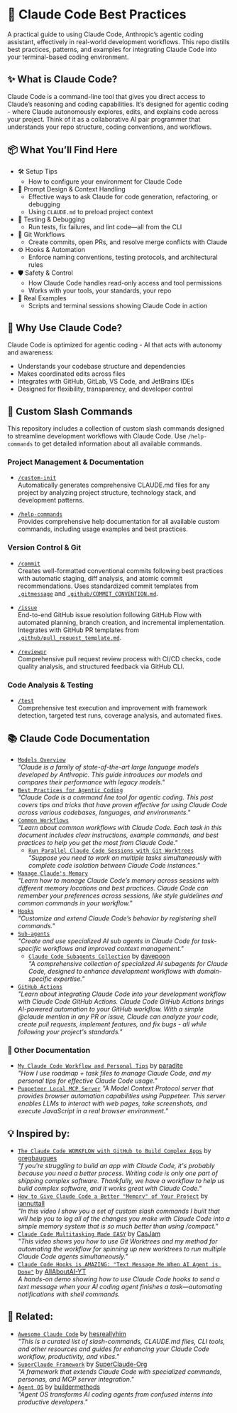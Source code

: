 # 🧠 Claude Code Best Practices

A practical guide to using Claude Code, Anthropic’s agentic coding assistant, effectively in real-world development workflows. This repo distills best practices, patterns, and examples for integrating Claude Code into your terminal-based coding environment.

## ✨ What is Claude Code?

Claude Code is a command-line tool that gives you direct access to Claude’s reasoning and coding capabilities. It’s designed for agentic coding - where Claude autonomously explores, edits, and explains code across your project. Think of it as a collaborative AI pair programmer that understands your repo structure, coding conventions, and workflows.

## 📦 What You’ll Find Here

- 🛠️ Setup Tips
    - How to configure your environment for Claude Code 
- 🧠 Prompt Design & Context Handling
    - Effective ways to ask Claude for code generation, refactoring, or debugging
    - Using `CLAUDE.md` to preload project context   
- 🧪 Testing & Debugging
    - Run tests, fix failures, and lint code—all from the CLI
- 🔄 Git Workflows
    - Create commits, open PRs, and resolve merge conflicts with Claude
- ⚙️ Hooks & Automation
    - Enforce naming conventions, testing protocols, and architectural rules
- 🛡️ Safety & Control
    - How Claude Code handles read-only access and tool permissions
    - Works with your tools, your standards, your repo
- 🧰 Real Examples
    - Scripts and terminal sessions showing Claude Code in action

## 🧭 Why Use Claude Code?

Claude Code is optimized for agentic coding - AI that acts with autonomy and awareness:

- Understands your codebase structure and dependencies
- Makes coordinated edits across files
- Integrates with GitHub, GitLab, VS Code, and JetBrains IDEs
- Designed for flexibility, transparency, and developer control

## 🔧 Custom Slash Commands

This repository includes a collection of custom slash commands designed to streamline development workflows with Claude Code. Use `/help-commands` to get detailed information about all available commands.

### Project Management & Documentation

- [`/custom-init`](https://github.com/awattar/claude-code-best-practices/blob/main/.claude/commands/custom-init.md)  
  Automatically generates comprehensive CLAUDE.md files for any project by analyzing project structure, technology stack, and development patterns.

- [`/help-commands`](https://github.com/awattar/claude-code-best-practices/blob/main/.claude/commands/help-commands.md)  
  Provides comprehensive help documentation for all available custom commands, including usage examples and best practices.

### Version Control & Git

- [`/commit`](https://github.com/awattar/claude-code-best-practices/blob/main/.claude/commands/commit.md)  
  Creates well-formatted conventional commits following best practices with automatic staging, diff analysis, and atomic commit recommendations. Uses standardized commit templates from [`.gitmessage`](https://github.com/awattar/claude-code-best-practices/blob/main/.gitmessage) and [`.github/COMMIT_CONVENTION.md`](https://github.com/awattar/claude-code-best-practices/blob/main/.github/COMMIT_CONVENTION.md).

- [`/issue`](https://github.com/awattar/claude-code-best-practices/blob/main/.claude/commands/issue.md)  
  End-to-end GitHub issue resolution following GitHub Flow with automated planning, branch creation, and incremental implementation. Integrates with GitHub PR templates from [`.github/pull_request_template.md`](https://github.com/awattar/claude-code-best-practices/blob/main/.github/pull_request_template.md).

- [`/reviewpr`](https://github.com/awattar/claude-code-best-practices/blob/main/.claude/commands/reviewpr.md)  
  Comprehensive pull request review process with CI/CD checks, code quality analysis, and structured feedback via GitHub CLI.

### Code Analysis & Testing

- [`/test`](https://github.com/awattar/claude-code-best-practices/blob/main/.claude/commands/test.md)  
  Comprehensive test execution and improvement with framework detection, targeted test runs, coverage analysis, and automated fixes.


## 📚 Claude Code Documentation

- [`Models Overview`](https://docs.anthropic.com/en/docs/about-claude/models/overview)  
  _"Claude is a family of state-of-the-art large language models developed by Anthropic. This guide introduces our models and compares their performance with legacy models."_
- [`Best Practices for Agentic Coding`](https://www.anthropic.com/engineering/claude-code-best-practices)  
  _"Claude Code is a command line tool for agentic coding. This post covers tips and tricks that have proven effective for using Claude Code across various codebases, languages, and environments."_
- [`Common Workflows`](https://docs.anthropic.com/en/docs/claude-code/common-workflows)  
  _"Learn about common workflows with Claude Code. Each task in this document includes clear instructions, example commands, and best practices to help you get the most from Claude Code."_
    - [`Run Parallel Claude Code Sessions with Git Worktrees`](https://docs.anthropic.com/en/docs/claude-code/common-workflows#run-parallel-claude-code-sessions-with-git-worktrees)  
      _"Suppose you need to work on multiple tasks simultaneously with complete code isolation between Claude Code instances."_
- [`Manage Claude's Memory`](https://docs.anthropic.com/en/docs/claude-code/memory)  
  _"Learn how to manage Claude Code’s memory across sessions with different memory locations and best practices. Claude Code can remember your preferences across sessions, like style guidelines and common commands in your workflow."_
- [`Hooks`](https://docs.anthropic.com/en/docs/claude-code/hooks)  
  _"Customize and extend Claude Code’s behavior by registering shell commands."_
- [`Sub-agents`](https://docs.anthropic.com/en/docs/claude-code/sub-agents)  
  _"Create and use specialized AI sub agents in Claude Code for task-specific workflows and improved context management."_
    - [`Claude Code Subagents Collection`](https://github.com/davepoon/claude-code-subagents-collection) by [davepoon](https://github.com/davepoon)  
      _"A comprehensive collection of specialized AI subagents for Claude Code, designed to enhance development workflows with domain-specific expertise."_
- [`GitHub Actions`](https://docs.anthropic.com/en/docs/claude-code/github-actions)  
  _"Learn about integrating Claude Code into your development workflow with Claude Code GitHub Actions. Claude Code GitHub Actions brings AI-powered automation to your GitHub workflow. With a simple @claude mention in any PR or issue, Claude can analyze your code, create pull requests, implement features, and fix bugs - all while following your project's standards."_

### 🔖 Other Documentation

- [`My Claude Code Workflow and Personal Tips`](https://thegroundtruth.substack.com/p/my-claude-code-workflow-and-personal-tips) by [paradite](https://github.com/paradite)  
  _"How I use roadmap + task files to manage Claude Code, and my personal tips for effective Claude Code usage."_
- [`Puppeteer Local MCP Server`](https://github.com/modelcontextprotocol/servers-archived/tree/main/src/puppeteer)
  _"A Model Context Protocol server that provides browser automation capabilities using Puppeteer. This server enables LLMs to interact with web pages, take screenshots, and execute JavaScript in a real browser environment."_

## 💡 Inspired by:

- [`The Claude Code WORKFLOW with GitHub to Build Complex Apps`](https://www.youtube.com/watch?v=FjHtZnjNEBU) by [gregbaugues](https://github.com/gregbaugues)  
  _"f you're struggling to build an app with Claude Code, it's probably because you need a better process. Writing code is only one part of shipping complex software. Thankfully, we have a workflow to help us build complex software, and it works great with Claude Code."_
- [`How to Give Claude Code a Better "Memory" of Your Project`](https://www.youtube.com/watch?v=higAxJk_zig) by [iannuttall](https://github.com/iannuttall)  
  _"In this video I show you a set of custom slash commands I built that will help you to log all of the changes you make with Claude Code into a simple memory system that is so much better than using /compact."_
- [`Claude Code Multitasking Made EASY`](https://www.youtube.com/watch?v=Bz5fyyCa2-0) by [CasJam](https://github.com/CasJam)  
  _"This video shows you how to use Git Worktrees and my method for automating the workflow for spinning up new worktrees to run multiple Claude Code agents simultaneously."_
- [`Claude Code Hooks is AMAZING: "Text Message Me When AI Agent is Done"`](https://www.youtube.com/watch?v=bvwn3h2XUp4) by [AllAboutAI-YT](https://github.com/AllAboutAI-YT)  
  _A hands-on demo showing how to use Claude Code hooks to send a text message when your AI coding agent finishes a task—automating notifications with shell commands._

## 🔗 Related:

- [`Awesome Claude Code`](https://github.com/hesreallyhim/awesome-claude-code) by [hesreallyhim](https://github.com/hesreallyhim)  
  _"This is a curated list of slash-commands, CLAUDE.md files, CLI tools, and other resources and guides for enhancing your Claude Code workflow, productivity, and vibes."_
- [`SuperClaude Framework`](https://github.com/SuperClaude-Org/SuperClaude_Framework) by [SuperClaude-Org](https://github.com/SuperClaude-Org)  
  _"A framework that extends Claude Code with specialized commands, personas, and MCP server integration."_
- [`Agent OS`](https://github.com/buildermethods/agent-os) by [buildermethods](https://github.com/buildermethods)  
  _"Agent OS transforms AI coding agents from confused interns into productive developers."_
